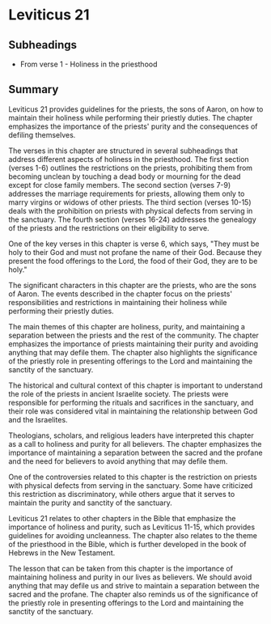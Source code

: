 # Leviticus 21

## Subheadings

* From verse 1 - Holiness in the priesthood

## Summary

Leviticus 21 provides guidelines for the priests, the sons of Aaron, on how to maintain their holiness while performing their priestly duties. The chapter emphasizes the importance of the priests' purity and the consequences of defiling themselves.

The verses in this chapter are structured in several subheadings that address different aspects of holiness in the priesthood. The first section (verses 1-6) outlines the restrictions on the priests, prohibiting them from becoming unclean by touching a dead body or mourning for the dead except for close family members. The second section (verses 7-9) addresses the marriage requirements for priests, allowing them only to marry virgins or widows of other priests. The third section (verses 10-15) deals with the prohibition on priests with physical defects from serving in the sanctuary. The fourth section (verses 16-24) addresses the genealogy of the priests and the restrictions on their eligibility to serve.

One of the key verses in this chapter is verse 6, which says, "They must be holy to their God and must not profane the name of their God. Because they present the food offerings to the Lord, the food of their God, they are to be holy."

The significant characters in this chapter are the priests, who are the sons of Aaron. The events described in the chapter focus on the priests' responsibilities and restrictions in maintaining their holiness while performing their priestly duties.

The main themes of this chapter are holiness, purity, and maintaining a separation between the priests and the rest of the community. The chapter emphasizes the importance of priests maintaining their purity and avoiding anything that may defile them. The chapter also highlights the significance of the priestly role in presenting offerings to the Lord and maintaining the sanctity of the sanctuary.

The historical and cultural context of this chapter is important to understand the role of the priests in ancient Israelite society. The priests were responsible for performing the rituals and sacrifices in the sanctuary, and their role was considered vital in maintaining the relationship between God and the Israelites.

Theologians, scholars, and religious leaders have interpreted this chapter as a call to holiness and purity for all believers. The chapter emphasizes the importance of maintaining a separation between the sacred and the profane and the need for believers to avoid anything that may defile them.

One of the controversies related to this chapter is the restriction on priests with physical defects from serving in the sanctuary. Some have criticized this restriction as discriminatory, while others argue that it serves to maintain the purity and sanctity of the sanctuary.

Leviticus 21 relates to other chapters in the Bible that emphasize the importance of holiness and purity, such as Leviticus 11-15, which provides guidelines for avoiding uncleanness. The chapter also relates to the theme of the priesthood in the Bible, which is further developed in the book of Hebrews in the New Testament.

The lesson that can be taken from this chapter is the importance of maintaining holiness and purity in our lives as believers. We should avoid anything that may defile us and strive to maintain a separation between the sacred and the profane. The chapter also reminds us of the significance of the priestly role in presenting offerings to the Lord and maintaining the sanctity of the sanctuary.